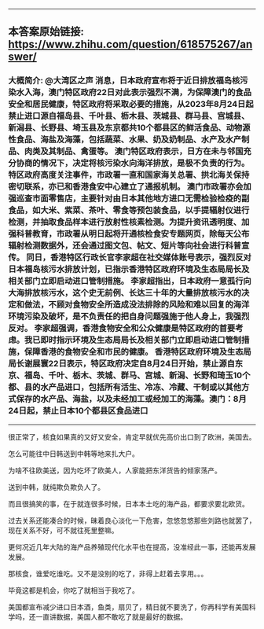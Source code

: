 ----------------------------------------
## 本答案原始链接: https://www.zhihu.com/question/618575267/answer/
### 大概简介: @大湾区之声 消息，日本政府宣布将于近日排放福岛核污染水入海，澳门特区政府22日对此表示强烈不满，为保障澳门的食品安全和居民健康，特区政府将采取必要的措施，从2023年8月24日起禁止进口源自福岛县、千叶县、枥木县、茨城县、群马县、宫城县、新潟县、长野县、埼玉县及东京都共10个都县区的鲜活食品、动物源性食品、海盐及海藻，包括蔬菜、水果、奶及奶制品、水产及水产制品、肉类及其制品、禽蛋等。 澳门特区政府表示，日方在未与邻国充分协商的情况下，决定将核污染水向海洋排放，是极不负责的行为。特区政府高度关注事件，市政署一直和国家海关总署、拱北海关保持密切联系，亦已和香港食安中心建立了通报机制。 澳门市政署亦会加强巡查市面零售店，主要针对由日本其他地方进口无需检验检疫的副食品，如大米、紫菜、茶叶、零食等预包装食品，以手提辐射仪进行检测，并抽取食品样本进行放射性核素检测。为提升资讯透明度、加强科普教育，市政署从明日起将开通核检食安专题网页，除每天公布辐射检测数据外，还会通过图文包、帖文、短片等向社会进行科普宣传。 同日，香港特区行政长官李家超在社交媒体账号表示，强烈反对日本福岛核污水排放计划，已指示香港特区政府环境及生态局局长及相关部门立即启动进口管制措施。 李家超指出，日本政府一意孤行向大海排放核污水，这个史无前例、长达三十年的大量排放核污水的决定和做法，不顾对食物安全所造成没法排除的风险和难以回复的海洋环境污染及破坏，是不负责任的把自身问题强施于他人身上，我强烈反对。 李家超强调，香港食物安全和公众健康是特区政府的首要考虑。我已即时指示环境及生态局局长及相关部门立即启动进口管制措施，保障香港的食物安全和市民的健康。 香港特区政府环境及生态局局长谢展寰22日表示，特区政府决定自8月24日开始，禁止源自东京、福岛、千叶、栃木、茨城、群马、宫城、新潟、长野和琦玉10个都、县的水产品进口，包括所有活生、冷冻、冷藏、干制或以其他方式保存的水产品、海盐，以及未经加工或经加工的海藻。澳门：8月24日起，禁止日本10个都县区食品进口
----------------------------------------
很正常了，核食如果真的又好又安全，肯定早就优先高价出口到了欧洲，美国去。

怎么可能往中日韩送到中韩等地来扎大户。

为啥不往欧美送，因为吃坏了欧美人，人家能把东洋货告的倾家荡产。

送到中韩，就纯欺负欺负人了。

而且很搞笑的事，在于就连很多时候，日本本土吃的海产品，都要求要北欧货。

过去关系还能凑合的时候，昧着良心淡化一下危害，忽悠忽悠那些刘路也就罢了，现在关系不好，可不就往死里整嘛。

更何况近几年大陆的海产品养殖现代化水平也在提高，没准经此一事，还能再发展发展。

那核食，谁爱吃谁吃。又不是没别的吃了，非得上赶着去享用。。。

毕竟这都是机会，你吃了就相当于我吃了。

美国都宣布减少进口日本酒，鱼类，扇贝了，精日就不要洗了，你再科学有美国科学吗，还一直讲数据，美国人都不敢吃了就是最好的数据。
